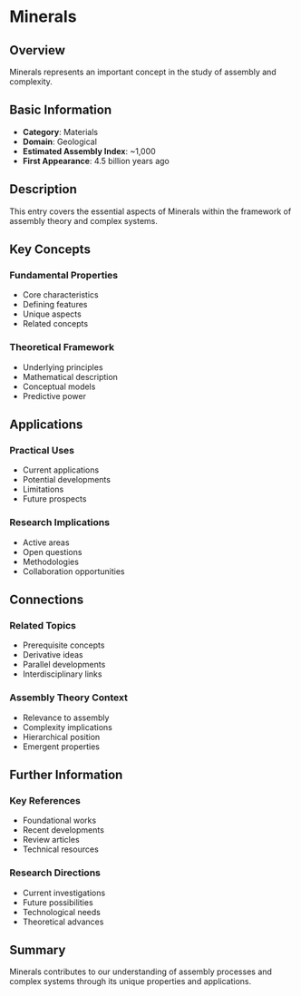 # Minerals

## Overview

Minerals represents an important concept in the study of assembly and complexity.

## Basic Information

- **Category**: Materials
- **Domain**: Geological
- **Estimated Assembly Index**: ~1,000
- **First Appearance**: 4.5 billion years ago

## Description

This entry covers the essential aspects of Minerals within the framework of assembly theory and complex systems.

## Key Concepts

### Fundamental Properties
- Core characteristics
- Defining features
- Unique aspects
- Related concepts

### Theoretical Framework
- Underlying principles
- Mathematical description
- Conceptual models
- Predictive power

## Applications

### Practical Uses
- Current applications
- Potential developments
- Limitations
- Future prospects

### Research Implications
- Active areas
- Open questions
- Methodologies
- Collaboration opportunities

## Connections

### Related Topics
- Prerequisite concepts
- Derivative ideas
- Parallel developments
- Interdisciplinary links

### Assembly Theory Context
- Relevance to assembly
- Complexity implications
- Hierarchical position
- Emergent properties

## Further Information

### Key References
- Foundational works
- Recent developments
- Review articles
- Technical resources

### Research Directions
- Current investigations
- Future possibilities
- Technological needs
- Theoretical advances

## Summary

Minerals contributes to our understanding of assembly processes and complex systems through its unique properties and applications.
